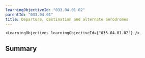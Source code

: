 ```yaml
---
learningObjectiveId: "033.04.01.02"
parentId: "033.04.01"
title: Departure, destination and alternate aerodromes
---
```


```tsx eval
<LearningObjectives learningObjectiveId={"033.04.01.02"} />
```

## Summary

